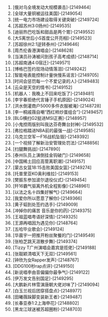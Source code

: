 
1. [俄对乌全境发动大规模袭击]-[2149464]
1. [全球大量铜被运往美国]-[2149054]
1. [统一电力市场建设取得关键突破]-[2149724]
1. [苏超苏州3:0扬州]-[2149535]
1. [迪丽热巴吃饭和甜品是两个胃]-[2149552]
1. [大S离世后小S首度公开亮相]-[2149523]
1. [苏超徐州2:1逆转泰州]-[2149646]
1. [周杰伦香港演唱会]-[2148628]
1. [当演员孙涛被问到孩子高考成绩]-[2148714]
1. [苏超南通4:0宿迁]-[2149571]
1. [博格巴签约现场动情落泪]-[2149242]
1. [智能电表能控制计量快慢系谣言]-[2149705]
1. [时间会惩罚每一个不爱记录的人]-[2149483]
1. [云朵是天空的情书]-[2149152]
1. [机器人：我晚上不回来吃饭了]-[2149481]
1. [李宇春拒绝代言锤子手机原因]-[2149024]
1. [洪水倒灌商户5000多件衣服被淹]-[2148728]
1. [李一桐戚薇自嘲“西红柿炒蛋组合”]-[2149457]
1. [BLG横扫G2挺进MSI正赛]-[2148957]
1. [小鬼控雨版别叫我达芬奇舞台封神]-[2149532]
1. [弗拉格踏进NBA前的最强一战]-[2149585]
1. [乌克兰空军一F16战机坠毁]-[2149392]
1. [一个视频了解新治安管理处罚法]-[2148856]
1. [扫腿舞挑战]-[2147890]
1. [泰州队员上演倒挂金钩破门]-[2149658]
1. [中国稀土回应高管离职潮]-[2149157]
1. [蒙古女篮18:15击败美国女篮]-[2149274]
1. [托普里亚KO奥利维拉]-[2149153]
1. [樊振东参加波尔退役仪式]-[2149454]
1. [歼16霸气驱离外机全程影像]-[2148961]
1. [以法之名十四集好解气]-[2149664]
1. [我爱你所以愿意了解你]-[2149366]
1. [黄子韬到处签约选手]-[2149009]
1. [冲掉你的痛苦 音乐是你的药]-[2149375]
1. [王祖蓝唱粤语好深情]-[2149325]
1. [王源再唱因为遇见你]-[2148764]
1. [五哈毕业歌会]-[2149124]
1. [华晨宇一把推开粉丝聚餐的门]-[2149549]
1. [张柏芝跳天涯散步舞]-[2149374]
1. [Tizzy T广州演唱会嘉宾是揽佬]-[2149188]
1. [张靓颖清唱天下无双]-[2149561]
1. [钟欣为女Rapper发声]-[2148767]
1. [DDG100秒rap点评]-[2149150]
1. [新说唱李由音偏偏你最争气]-[2149122]
1. [伊万发文告别国足]-[2149295]
1. [大鹏新片林雪演唐朝大佬对味了]-[2149094]
1. [白玉兰视后团穿搭盘点]-[2148977]
1. [田曦薇跺脚变装新王者]-[2149487]
1. [长春亚泰1:2上海申花]-[2148802]
1. [黑龙江球迷被苏超圈粉]-[2148703]
